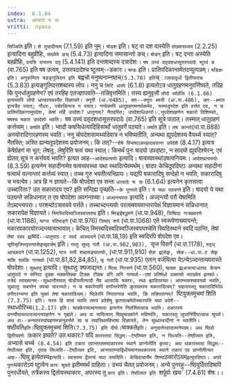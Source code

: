 ```yaml
---
index:  6.1.64
sutra:  धात्वादेः पः सः
vritti:  nyasa
---
```


`सिञ्चिति` इति। `शे मुचादीनाम्` (7.1.59) इति नुम्।
`षोडश` इति। षट् वा दश वास्येति `संख्यायाव्यय` (2.2.25) इत्यादिना बहुव्रीहिः, `संख्येये ङच्` (5.4.73) इत्यादिना समासान्तो ङच्। `षोडन्` इति। षट् दन्ता अस्येति बहव्रीहिः, `वयसि दन्तस्य दतृ` (5.4.141) इति दन्तशब्दस्य दत्रादेशः। `षष उत्त्वं दतृदशधासूत्तरपदादेः ष्टुत्वं च` (वा.765) इति षष उत्वम्, उत्तरपदादेश्च ष्टुत्वम्--डकारः। `षण्डः` इति। प्रातिपदिकान्तमेतदव्युत्पन्नम्। `षडिकः इति। अनुकम्पितः षडङ्गुलिदत्त इति `बह्वचो मनुष्यनाम्नष्ठच्` (5.3.78) इति `च् `ाजादावूर्ध्वं द्वितीयादचः` (5.3.83) इत्यङ्गुलिदत्तशब्दस्य लोपः। ननु च `लिटि धातोः` (6.1.8) इत्यतोऽत्र धातुग्रहणमनुवर्त्तिष्यते, तदिह किं पुनर्धातुग्रहणेन? एवं तरह्हि एतज्ज्ञापयति--तन्निवृत्तमिति। तस्य ह्यनुवृत्तौ `लोपो व्योर्वलि (6.1.66) इत्ययमपि लोपो धात्ववयवस्यैव विज्ञायते। क्नूयी (धा.पा485), क्तः--क्नूतः क्ष्मयी (धा.पा.486), क्तः--क्ष्मात इत्यत्रैव स्यात्; गौधरः, पचेरन्नित्यत्र न स्यात्। नन्वेवमपि धातुग्रहणमनर्थकमेव, यस्मादुपदेश इति वर्त्तत एव, न च प्रातिपदिकानामुपदेशः, केषां तर्हि उपदेशः? धातूनाम्? नैतदस्ति; उपदेशाधिकारो।़युपदेशग्रहणेन षकारो विशिष्यते, षषश्च षकार उपदेशो भवति। `षष उत्त्वं दतृदशधासूत्तरपदादेः (वा.765) इति सूत्रे पाठात्। तस्मात् धातुग्रहणं कर्त्तव्यम्। `कषति` इति। भ्वादौ कषसिधेत्यादिहिसार्थो धातुवर्गे पठ्यते। `लषति` इति। `लष कान्तो`(धा.पा.888) अनयोरादिगारहणस्य भवति। ननु चोपदेशसामर्थ्यादेवात्र न भविष्यतीति, अन्यथा ह्युपदेशस्य वैयर्थ्य स्यात्? नैतस्ति; अस्ति ह्यन्यतूपदेशस्य प्रयोजनम्। किं तत्?--`शेषे विभाषाऽकखादाववान्त उपेदेशे` (8.4.17) इत्यत्र केषेर्ग्रहणं मा भूत; लेषतुः, लेषुरिति षत्वं यथा स्यात्।
किमर्थं पुनः षादयो उपद्ष्टाः, न सादयो ह्युपदिश्येरन्, एवं ह्येतत् सूत्रं न कर्त्तवयं भवति? इत्यत आह--`आदेशप्रत्ययोः` इत्यादि। षत्वव्यवस्थांउषत्वनियमः। `आदेशप्रत्यययोः` (8.3.59) इत्यनेन सहादीनामेव षत्वव्यवस्था यथा स्थादित्येवमर्थम्। षादपः केचिदुपदिष्टाः अन्यथा सहादीनां षत्वार्थ यत्नान्तरं कर्त्तव्यं स्यात्। तच्च गुरु भवतीत्यभिप्रायः। यद्यपि षकारादिषु सन्देहो न भवति, सकारादिषु च भवत्येव। अत्र हि न ज्ञायते--किं षोपदेशा एव सन्तः `धात्वादेः षः सः` (6.1.64) इत्यनेन कृतसत्वा उच्चारिताः? उत सकारादय एव? इति सन्दिह्य पृच्छति--`के पुनस्ते` इति। `ये यथा पठ्यन्ते` इति। षादयो ये यथा पठ्यन्ते सन्निधानात् त एव षोपदेशा अवगन्तव्याः। `अज्दन्त्यपराः` इत्यादि। अज्दन्त्यौ परौ येषामिति तेऽब्दन्त्यपराः। परशब्दोऽत्रावयवे वर्त्तते। तच्चाच्दन्त्ययोः परत्वमवयवान्तरापेक्षं विज्ञायमानं सन्निधानात् सकारापेक्षं विज्ञायते। `स्मिस्विदिस्वञ्जिस्वपयश्च` इति। `ष्मिङ्ईषद्धमने` (धा.पा.948), `ञिष्विदा गात्रप्रक्षरणे` (धा.पा.1188), `ष्वन्ज परिष्वङ्गे` (धा.पा.976) `ञिष्वप् शये` (धा.पा.1068) एते स्वरूपेणाख्यायन्ते; मकारवकारयोरज्दन्त्यत्वाभावात्। केचित् स्मिस्वदिस्वदिस्वञ्जिस्वपयश्चेति स्विदिस्थाने स्वदिं पठन्ति, तेषां `तेषां स्वद झ्र्`ष्वद`--धातुपाठः ट स्वर्द आस्वादने` (धा.पा.18,19) इति स्वदिरपि षोपदेश एव। `सृपिसृजिस्तृस्त्यासेकृसृवर्जम्` इति। `गम्लु सुप्लृ गतौ (धा.पा.982,983), `सृज विसर्गे (धा.पा.1178), `स्तृञ् आच्छादने` (धा.पा.1252), `ष्ट्य स्त्यै शब्दसङ्घातयोः`, (धा.पा.911,910) `सेक झ्र्सेकृ, स्रेक--धा.पा.ट सेकृ श्रकि श्लकि गत्यर्थाः` (धा.पा.81,82,84,85), `सृ गतौ` (धा.पा.935) एतान् वर्जयित्वा येऽन्येऽज्दन्तत्यपरास्ते षोपदेशाः।
`सुब्धातु` इत्यादि। सुब्धातुः क्यजाद्यन्तः। `ष्ठिच् निरसने` (धा.पा.560), `ष्वक्क झ्र्अत्रत्याःधातवः केचन धातुपाठे न सन्तिट वुक्क मक्कतिक्क टिक्क टीक्क वगि लगि गत्यर्थाः--एषां प्रतिषेधो वक्तव्यो व्याख्येय इत्यर्थः। तत्रेदं व्याख्यानम्--सुब्धातौतावत् षोडीयतीत्यादौ नैव धात्वादिः षकारः, तथा ह्यादिरवयवः। आरम्भकश्चावयवो भवति, सुब्दातुः सबन्तेन क्यचा चारभ्यते। न च षकारेणापि वर्णान्तरेणेति कुतस्तस्य षकारादित्वम्? सहादयस्तु षकारादिभिरेव वर्णेरारभ्यन्त इति युक्तं तेषां षकारादित्वम्। ष्ठिवेरपि निपातनान्न भवति, किं तन्निपातनम्? `ष्टिवुक्लमुचमां शिति` (7.3.75) इति। यस्य हि सत्वं भवति तमयं प्रदेशेषु कृतसत्बमेवोच्चारयति यथा प्रदेशे--`स्थाध्वोरिच्च` (1.2.17) इति। ष्वक्केरप्यज्दन्त्यपरा इत्यनेन निवर्त्तितत्वान्न भवति। वकारस्य दन्त्यौष्ठ्यत्वादज्दन्त्यग्रहणेन न गृह्यते। अथ वा यादित्यात् ष्ठिवुष्वक्कोर्न भविष्यति, यकारस्तु लुप्तनिर्दिष्टत्वान्न श्रूयते। अथ वा--अन्यतरस्यांग्रहणमत्रानुवर्त्तते सा च व्यवस्थितविभाषा विज्ञायते, तेन सुब्धात्वादीनां न भवतीति। `षष्ठीवति` इति। `ष्ठिवुक्लमुचमां शिति` (7.3.75) इति दीर्घः। `ष्वक्कते` इति। अनुदात्तेत्त्वादात्मनेपदम्। अथ ष्ठिवो द्वितीयवर्णः किं `कार इष्यते? उत थकारः? यदि `कारस्तदा सिद्धम्--टेष्ठीष्यत इति, न सिध्यति--तेष्ठीव्यत इति, `अभ्यासे चर्च्च` (8.4.54) इति टकार एवान्तरतमष्ठकारस्य स्थाने प्राप्नोतीति कृत्वा; अथ थकारस्तदा सिद्धम्--तेष्ठीव्यत इति, एतन्न सिध्यति--टेष्ठीव्यत इति, आन्तरतम्याद्विधीयमानस्थकारस्य स्थाने तकार एव प्राप्नोतीत्यत आह--`ष्ठिवु इत्येतस्य` इत्यादि। ब्यासस्य द्वैरूप्यं यथा स्यादिति। केचिदाचार्येम शिष्या `ठकारोऽयम्` इत्युपदिष्टाः। अपरे पुनः `थकारोऽयं ष्टुत्वेन `कारः श्रूयते` इतीममर्थं ग्राहिताः। उभयं चैतत् प्रयोजनम्। अन्ये पुनरहुः--ष्ठिवुर्दिवादिष्वपि पुनरधीयते, तत्रैकस्य द्वितोयस्थाकारः, अपरस्य तु `कार इति। तेष्ठीव्यत इति `शर्पूर्वाः खयः` (7.4.61) शेषः।।

